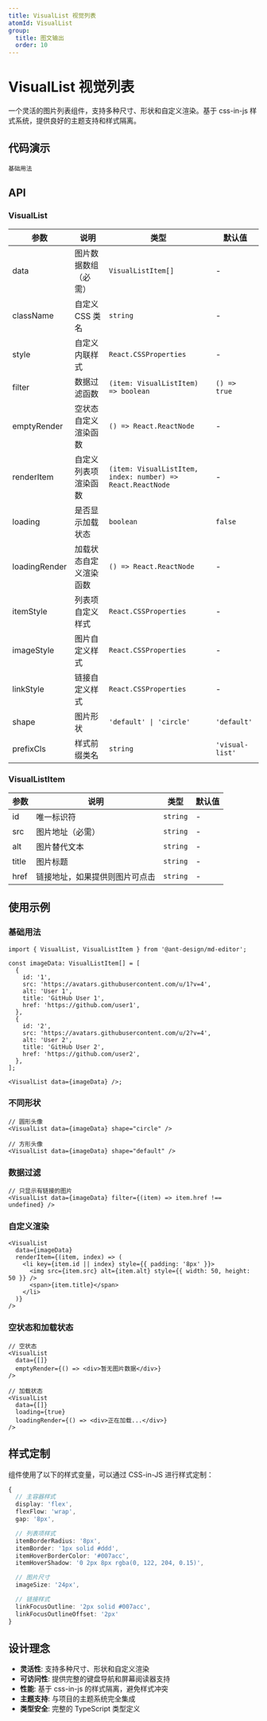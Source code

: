 ```yaml
---
title: VisualList 视觉列表
atomId: VisualList
group:
  title: 图文输出
  order: 10
---
```


# VisualList 视觉列表

一个灵活的图片列表组件，支持多种尺寸、形状和自定义渲染。基于 css-in-js 样式系统，提供良好的主题支持和样式隔离。

## 代码演示

<code src="../demos/visual-list.tsx">基础用法</code>

## API

### VisualList

| 参数          | 说明                   | 类型                                                       | 默认值          |
| ------------- | ---------------------- | ---------------------------------------------------------- | --------------- |
| data          | 图片数据数组（必需）   | `VisualListItem[]`                                         | -               |
| className     | 自定义 CSS 类名        | `string`                                                   | -               |
| style         | 自定义内联样式         | `React.CSSProperties`                                      | -               |
| filter        | 数据过滤函数           | `(item: VisualListItem) => boolean`                        | `() => true`    |
| emptyRender   | 空状态自定义渲染函数   | `() => React.ReactNode`                                    | -               |
| renderItem    | 自定义列表项渲染函数   | `(item: VisualListItem, index: number) => React.ReactNode` | -               |
| loading       | 是否显示加载状态       | `boolean`                                                  | `false`         |
| loadingRender | 加载状态自定义渲染函数 | `() => React.ReactNode`                                    | -               |
| itemStyle     | 列表项自定义样式       | `React.CSSProperties`                                      | -               |
| imageStyle    | 图片自定义样式         | `React.CSSProperties`                                      | -               |
| linkStyle     | 链接自定义样式         | `React.CSSProperties`                                      | -               |
| shape         | 图片形状               | `'default' \| 'circle'`                                    | `'default'`     |
| prefixCls     | 样式前缀类名           | `string`                                                   | `'visual-list'` |

### VisualListItem

| 参数  | 说明                           | 类型     | 默认值 |
| ----- | ------------------------------ | -------- | ------ |
| id    | 唯一标识符                     | `string` | -      |
| src   | 图片地址（必需）               | `string` | -      |
| alt   | 图片替代文本                   | `string` | -      |
| title | 图片标题                       | `string` | -      |
| href  | 链接地址，如果提供则图片可点击 | `string` | -      |

## 使用示例

### 基础用法

```tsx | pure
import { VisualList, VisualListItem } from '@ant-design/md-editor';

const imageData: VisualListItem[] = [
  {
    id: '1',
    src: 'https://avatars.githubusercontent.com/u/1?v=4',
    alt: 'User 1',
    title: 'GitHub User 1',
    href: 'https://github.com/user1',
  },
  {
    id: '2',
    src: 'https://avatars.githubusercontent.com/u/2?v=4',
    alt: 'User 2',
    title: 'GitHub User 2',
    href: 'https://github.com/user2',
  },
];

<VisualList data={imageData} />;
```

### 不同形状

```tsx | pure
// 圆形头像
<VisualList data={imageData} shape="circle" />

// 方形头像
<VisualList data={imageData} shape="default" />
```

### 数据过滤

```tsx | pure
// 只显示有链接的图片
<VisualList data={imageData} filter={(item) => item.href !== undefined} />
```

### 自定义渲染

```tsx | pure
<VisualList
  data={imageData}
  renderItem={(item, index) => (
    <li key={item.id || index} style={{ padding: '8px' }}>
      <img src={item.src} alt={item.alt} style={{ width: 50, height: 50 }} />
      <span>{item.title}</span>
    </li>
  )}
/>
```

### 空状态和加载状态

```tsx | pure
// 空状态
<VisualList
  data={[]}
  emptyRender={() => <div>暂无图片数据</div>}
/>

// 加载状态
<VisualList
  data={[]}
  loading={true}
  loadingRender={() => <div>正在加载...</div>}
/>
```

## 样式定制

组件使用了以下的样式变量，可以通过 CSS-in-JS 进行样式定制：

```ts
{
  // 主容器样式
  display: 'flex',
  flexFlow: 'wrap',
  gap: '8px',

  // 列表项样式
  itemBorderRadius: '8px',
  itemBorder: '1px solid #ddd',
  itemHoverBorderColor: '#007acc',
  itemHoverShadow: '0 2px 8px rgba(0, 122, 204, 0.15)',

  // 图片尺寸
  imageSize: '24px',

  // 链接样式
  linkFocusOutline: '2px solid #007acc',
  linkFocusOutlineOffset: '2px'
}
```

## 设计理念

- **灵活性**: 支持多种尺寸、形状和自定义渲染
- **可访问性**: 提供完整的键盘导航和屏幕阅读器支持
- **性能**: 基于 css-in-js 的样式隔离，避免样式冲突
- **主题支持**: 与项目的主题系统完全集成
- **类型安全**: 完整的 TypeScript 类型定义
